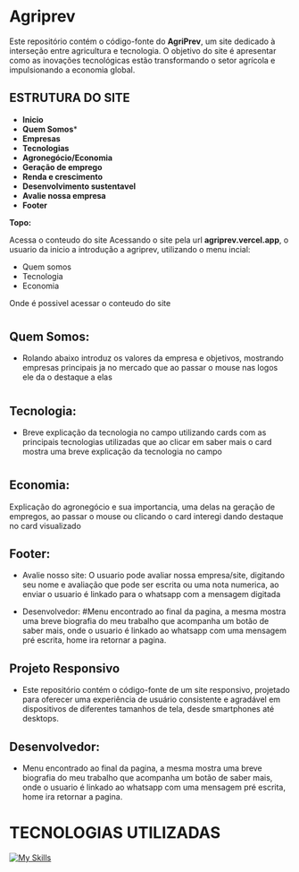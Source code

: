 # Agriprev
Este repositório contém o código-fonte do **AgriPrev**, um site dedicado à interseção entre agricultura e tecnologia. O objetivo do site é apresentar como as inovações tecnológicas estão transformando o setor agrícola e impulsionando a economia global.

## ESTRUTURA DO SITE

- **Inicio**
- **Quem Somos***
- **Empresas**
- **Tecnologias**
- **Agronegócio/Economia**
- **Geração de emprego**
- **Renda e crescimento**
- **Desenvolvimento sustentavel**
- **Avalie nossa empresa**
- **Footer**


**Topo:**

Acessa o conteudo do site
Acessando o site pela url **agriprev.vercel.app**, o usuario da inicio a introdução a agriprev, utilizando o menu incial:
- Quem somos
- Tecnologia
- Economia

Onde é possivel acessar o conteudo do site
#
## Quem Somos:
-  Rolando abaixo introduz os valores da empresa e objetivos, mostrando empresas principais ja no mercado que ao passar o mouse nas logos ele da o destaque a elas
#

## Tecnologia:
-  Breve explicação da tecnologia no campo utilizando cards com as principais tecnologias utilizadas que ao clicar em saber mais o card mostra uma breve explicação da tecnologia no campo
#

## Economia:
Explicação do agronegócio e sua importancia, uma delas na geração de empregos, ao passar o mouse ou clicando o card interegi dando destaque no card visualizado

## Footer:

-  Avalie nosso site: 
O usuario pode avaliar nossa empresa/site, digitando seu nome e avaliação que pode ser escrita ou uma nota numerica, ao enviar o usuario é linkado para o whatsapp com a mensagem digitada

-   Desenvolvedor: 
#Menu encontrado ao final da pagina, a mesma mostra uma breve biografia do meu trabalho que acompanha um botão de saber mais, onde o usuario é linkado ao whatsapp com uma mensagem pré escrita, home ira retornar a pagina.
## Projeto Responsivo

- Este repositório contém o código-fonte de um site responsivo, projetado para oferecer uma experiência de usuário consistente e agradável em dispositivos de diferentes tamanhos de tela, desde smartphones até desktops.

## Desenvolvedor: 
- Menu encontrado ao final da pagina, a mesma mostra uma breve biografia do meu trabalho que acompanha um botão de saber mais, onde o usuario é linkado ao whatsapp com uma mensagem pré escrita, home ira retornar a pagina.

# TECNOLOGIAS UTILIZADAS
[![My Skills](https://skillicons.dev/icons?i=js,html,css)](https://skillicons.dev)
